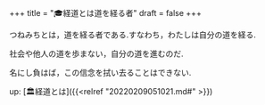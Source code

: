 +++
title = "🎓経道とは道を経る者"
draft = false
+++

つねみちとは，道を経る者である.すなわち，わたしは自分の道を経る.

社会や他人の道を歩まない，自分の道を進むのだ.

名にし負はば，この信念を拭い去ることはできない.

up: [🏛経道とは]({{<relref "20220209051021.md#" >}})
